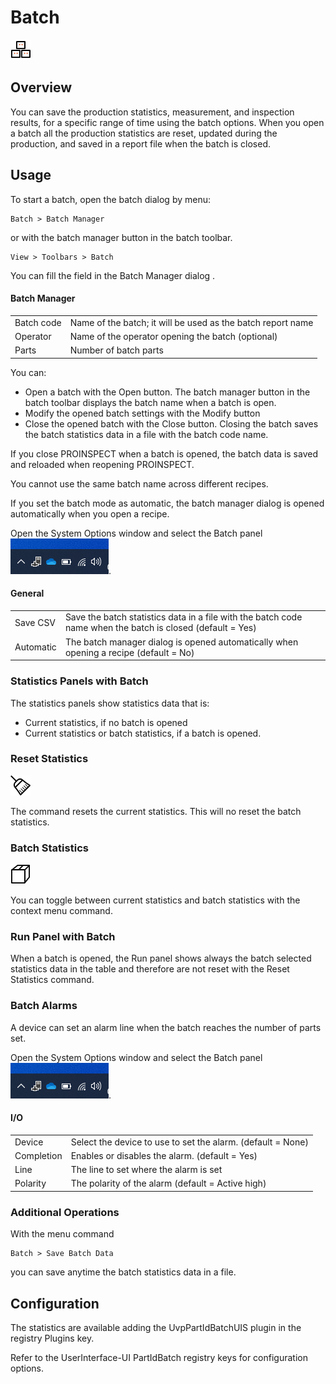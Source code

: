 Batch
=====

![](../../img/x_Graphics/Plugins/UvpPartIdBatchManage.png)

Overview
--------

You can save the production statistics, measurement, and inspection results, for a specific range of time using the batch options. When you open a batch all the production statistics are reset, updated during the production, and saved in a report file when the batch is closed.

Usage
-----

To start a batch, open the batch dialog by menu:

	Batch > Batch Manager

or with the batch manager button in the batch toolbar. 

	View > Toolbars > Batch

You can fill the field in the Batch Manager dialog .

#### Batch Manager


| | |
|-|-|
| Batch code | Name of the batch; it will be used as the batch report name |
| Operator | Name of the operator opening the batch (optional) |
| Parts | Number of batch parts |

You can:

- Open a batch with the Open button. The batch manager button in the batch toolbar displays the batch name when a batch is open.
- Modify the opened batch settings with the Modify button
- Close the opened batch with the Close button. Closing the batch saves the batch statistics data in a file with the batch code name.

If you close PROINSPECT when a batch is opened, the batch data is saved and reloaded when reopening PROINSPECT. 

You cannot use the same batch name across different recipes.

If you set the batch mode as automatic, the batch manager dialog is opened automatically when you open a recipe.

Open the System Options window and select the Batch panel ![](../../img/x_Graphics/OPC-UA/03000001.png).

#### General

| | |
|-|-|
| Save CSV | Save the batch statistics data in a file with the batch code name when the batch is closed (default = Yes) |
| Automatic | The batch manager dialog is opened automatically when opening a recipe (default = No) |

### Statistics Panels with Batch

The statistics panels show statistics data that is:

- Current statistics, if no batch is opened
- Current statistics or batch statistics, if a batch is opened.

### Reset Statistics

![](../../img/x_Graphics/Plugins/UvpPartIdStatisticsReset.png)

The command resets the current statistics. This will no reset the batch statistics.

### Batch Statistics

![](../../img/x_Graphics/Plugins/UvpPartIdBatchStats.png)

You can toggle between current statistics and batch statistics with the context menu command.

### Run Panel with Batch

When a batch is opened, the Run panel shows always the batch selected statistics data in the table and therefore are not reset with the Reset Statistics command.

### Batch Alarms

A device can set an alarm line when the batch reaches the number of parts set. 

Open the System Options window and select the Batch panel ![](../../img/x_Graphics/OPC-UA/03000001.png).

#### I/O

| | |
|-|-|
| Device | Select the device to use to set the alarm. (default = None) |
| Completion | Enables or disables the alarm. (default = Yes) |
| Line | The line to set where the alarm is set |
| Polarity | The polarity of the alarm (default = Active high) |

### Additional Operations

With the menu command

	Batch > Save Batch Data

you can save anytime the batch statistics data in a file.

Configuration
-------------

The statistics are available adding the UvpPartIdBatchUIS plugin in the registry Plugins key.

Refer to the UserInterface-UI PartIdBatch registry keys for configuration options.
